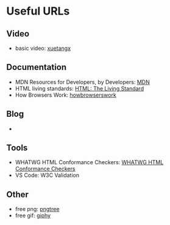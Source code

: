 # Useful URLs

## Video
- basic video: [xuetangx](https://www.xuetangx.com/course/THU08091000257/14768617?channel=i.area.learn_title)

## Documentation
- MDN Resources for Developers, by Developers: [MDN](https://developer.mozilla.org/en-US/)
- HTML living standards: [HTML: The Living Standard](https://html.spec.whatwg.org/dev/)
- How Browsers Work: [howbrowserswork](https://web.dev/howbrowserswork/)

## Blog
- 

## Tools
- WHATWG HTML Conformance Checkers: [WHATWG HTML Conformance Checkers](https://whatwg.org/validator/)
- VS Code: W3C Validation

## Other
- free png: [pngtree](https://pngtree.com/free-png)
- free gif: [giphy](https://giphy.com/)
